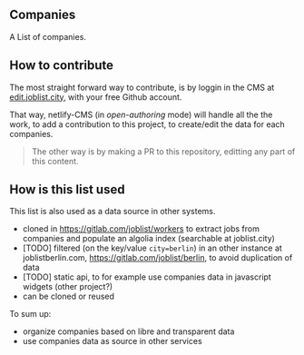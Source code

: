 ## Companies

A List of companies.

## How to contribute

The most straight forward way to contribute, is by loggin in the CMS at [edit.joblist.city](https://edit.joblist.city), with your free Github account.

That way, netlify-CMS (in *open-authoring* mode) will handle all the the work, to add a contribution to this project, to create/edit the data for each companies.

> The other way is by making a PR to this repository, editting any
> part of this content.

## How is this list used

This list is also used as a data source in other systems.
- cloned in https://gitlab.com/joblist/workers to extract jobs from companies and populate an algolia index (searchable at joblist.city)
- [TODO] filtered (on the key/value `city=berlin`) in an other instance at joblistberlin.com, https://gitlab.com/joblist/berlin, to avoid duplication of data
- [TODO] static api, to for example use companies data in javascript widgets (other project?)
- can be cloned or reused

To sum up:
- organize companies based on libre and transparent data
- use companies data as source in other services
